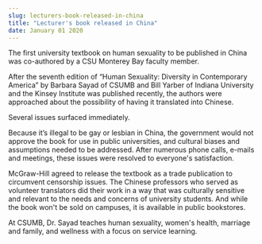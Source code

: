 ```yaml
---
slug: lecturers-book-released-in-china
title: "Lecturer's book released in China"
date: January 01 2020
---
```


 
<p>
  The first university textbook on human sexuality to be published in China was
  co-authored by a CSU Monterey Bay faculty member.
</p>
<p>
  After the seventh edition of “Human Sexuality: Diversity in Contemporary
  America” by Barbara Sayad of CSUMB and Bill Yarber of Indiana University and
  the Kinsey Institute was published recently, the authors were approached about
  the possibility of having it translated into Chinese.
</p>
<p>Several issues surfaced immediately.</p>
<p>
  Because it’s illegal to be gay or lesbian in China, the government would not
  approve the book for use in public universities, and cultural biases and
  assumptions needed to be addressed. After numerous phone calls, e-mails and
  meetings, these issues were resolved to everyone's satisfaction.
</p>
<p>
  McGraw-Hill agreed to release the textbook as a trade publication to
  circumvent censorship issues. The Chinese professors who served as volunteer
  translators did their work in a way that was culturally sensitive and relevant
  to the needs and concerns of university students. And while the book won't be
  sold on campuses, it is available in public bookstores.
</p>
<p>
  At CSUMB, Dr. Sayad teaches human sexuality, women's health, marriage and
  family, and wellness with a focus on service learning.
</p>
 
